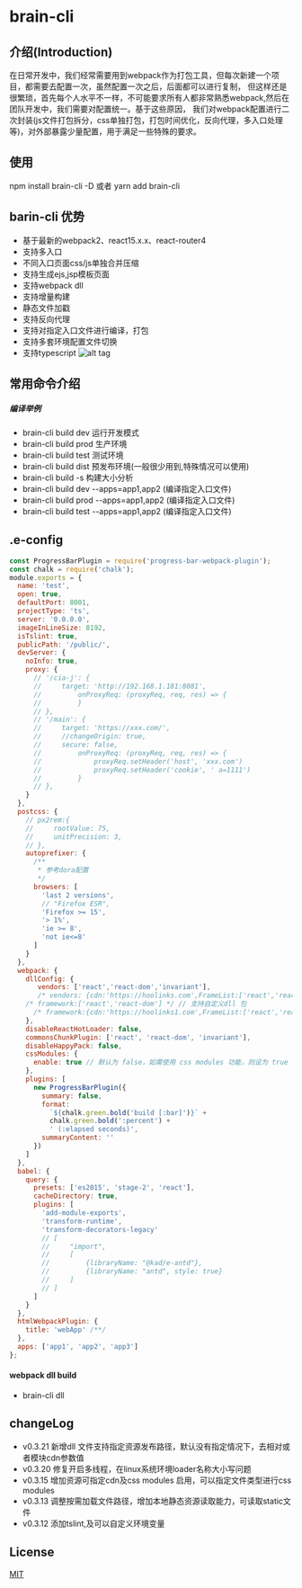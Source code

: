 # brain-cli

## 介绍(Introduction)
在日常开发中，我们经常需要用到webpack作为打包工具，但每次新建一个项目，都需要去配置一次，虽然配置一次之后，后面都可以进行复制，
但这样还是很繁琐，首先每个人水平不一样，不可能要求所有人都非常熟悉webpack,然后在团队开发中，我们需要对配置统一。基于这些原因，
我们对webpack配置进行二次封装(js文件打包拆分，css单独打包，打包时间优化，反向代理，多入口处理等)，对外部暴露少量配置，用于满足一些特殊的要求。

## 使用
 npm install brain-cli -D 或者 yarn add brain-cli

## barin-cli 优势
- 基于最新的webpack2、react15.x.x、react-router4
- 支持多入口
- 不同入口页面css/js单独合并压缩
- 支持生成ejs,jsp模板页面
- 支持webpack dll
- 支持增量构建
- 静态文件加戳
- 支持反向代理
- 支持对指定入口文件进行编译，打包
- 支持多套环境配置文件切换
- 支持typescript
![alt tag](/gif/WX20170607-095219@2x.png)

## 常用命令介绍

##### 编译举例
- brain-cli build dev 运行开发模式
- brain-cli build prod 生产环境
- brain-cli build test 测试环境
- brain-cli build dist 预发布环境(一般很少用到,特殊情况可以使用)
- brain-cli build -s 构建大小分析
- brain-cli build dev --apps=app1,app2 (编译指定入口文件)
- brain-cli build prod --apps=app1,app2 (编译指定入口文件)
- brain-cli build test --apps=app1,app2 (编译指定入口文件)

## .e-config
```js
const ProgressBarPlugin = require('progress-bar-webpack-plugin');
const chalk = require('chalk');
module.exports = {
  name: 'test',
  open: true,
  defaultPort: 8001,
  projectType: 'ts',
  server: '0.0.0.0',
  imageInLineSize: 8192,
  isTslint: true,
  publicPath: '/public/',
  devServer: {
    noInfo: true,
    proxy: {
      // '/cia-j': {
      //     target: 'http://192.168.1.181:8081',
      //         onProxyReq: (proxyReq, req, res) => {
      //         }
      // },
      // '/main': {
      //     target: 'https://xxx.com/',
      //     //changeOrigin: true,
      //     secure: false,
      //         onProxyReq: (proxyReq, req, res) => {
      //             proxyReq.setHeader('host', 'xxx.com')
      //             proxyReq.setHeader('cookie', ' a=1111')
      //         }
      // },
    }
  },
  postcss: {
    // px2rem:{
    //     rootValue: 75,
    //     unitPrecision: 3,
    // },
    autoprefixer: {
      /**
       * 参考dora配置
       */
      browsers: [
        'last 2 versions',
        // "Firefox ESR",
        'Firefox >= 15',
        '> 1%',
        'ie >= 8',
        'not ie<=8'
      ]
    }
  },
  webpack: {
    dllConfig: {
       vendors: ['react','react-dom','invariant'],
       /* vendors: {cdn:'https://hoolinks.com',FrameList:['react','react-dom','invariant']}, */
    /* framework:['react','react-dom'] */ // 支持自定义dll 包
      /* framework:{cdn:'https://hoolinks1.com',FrameList:['react','react-dom']} */
    },
    disableReactHotLoader: false,
    commonsChunkPlugin: ['react', 'react-dom', 'invariant'],
    disableHappyPack: false,
    cssModules: {
      enable: true // 默认为 false，如需使用 css modules 功能，则设为 true
    },
    plugins: [
      new ProgressBarPlugin({
        summary: false,
        format:
          `${chalk.green.bold('build [:bar]')}` +
          chalk.green.bold(':percent') +
          ' (:elapsed seconds)',
        summaryContent: ''
      })
    ]
  },
  babel: {
    query: {
      presets: ['es2015', 'stage-2', 'react'],
      cacheDirectory: true,
      plugins: [
        'add-module-exports',
        'transform-runtime',
        'transform-decorators-legacy'
        // [
        //     "import",
        //     [
        //         {libraryName: "@kad/e-antd"},
        //         {libraryName: "antd", style: true}
        //     ]
        // ]
      ]
    }
  },
  htmlWebpackPlugin: {
    title: 'webApp' /**/
  },
  apps: ['app1', 'app2', 'app3']
};
```
#### webpack dll build
- brain-cli dll

## changeLog
- v0.3.21 新增dll 文件支持指定资源发布路径，默认没有指定情况下，去相对或者模块cdn参数值
- v0.3.20 修复开启多线程，在linux系统环境loader名称大小写问题
- v0.3.15 增加资源可指定cdn及css modules 启用，可以指定文件类型进行css modules
- v0.3.13 调整按需加载文件路径，增加本地静态资源读取能力，可读取static文件
- v0.3.12 添加tslint,及可以自定义环境变量
## License
[MIT](LICENSE)





